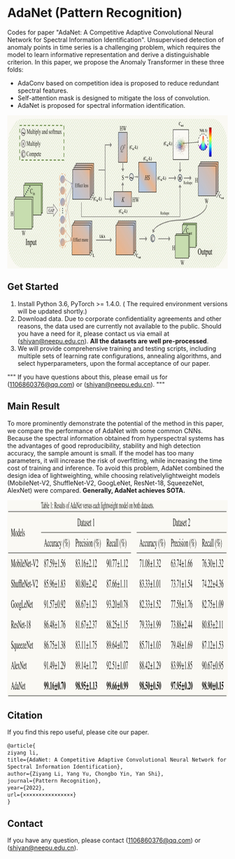 # AdaNet (Pattern Recognition)
Codes for paper "AdaNet: A Competitive Adaptive Convolutional Neural Network for Spectral Information Identification".
Unsupervised detection of anomaly points in time series is a challenging problem, which requires the model to learn informative representation and derive a distinguishable criterion. In this paper, we propose the Anomaly Transformer in these three folds:

- AdaConv based on competition idea is proposed to reduce redundant spectral features.
- Self-attention mask is designed to mitigate the loss of convolution.
- AdaNet is proposed for spectral information identification.

<p align="center">
<img src="AdaConv.png" height = "350" alt="" align=center />
</p>

## Get Started

1. Install Python 3.6, PyTorch >= 1.4.0. 
( The required environment versions will be updated shortly.)
2. Download data. Due to corporate confidentiality agreements and other reasons, the data used are currently not available to the public. Should you have a need for it, please contact us via email at (shiyan@neepu.edu.cn). **All the datasets are well pre-processed**. 
3. We will provide comprehensive training and testing scripts, including multiple sets of learning rate configurations, annealing algorithms, and select hyperparameters, upon the formal acceptance of our paper.

"""
If you have questions about this, please email us for (1106860376@qq.com) or  (shiyan@neepu.edu.cn).
"""

## Main Result

To more prominently demonstrate the potential of the method in this paper, we compare the performance of AdaNet with some common CNNs. Because the spectral information obtained from hyperspectral systems has the advantages of good reproducibility, stability and high detection accuracy, the sample amount is small. If the model has too many parameters, it will increase the risk of overfitting, while increasing the time cost of training and inference. To avoid this problem, AdaNet combined the design idea of lightweighting, while choosing relativelylightweight models (MobileNet-V2, ShuffleNet-V2, GoogLeNet, ResNet-18, SqueezeNet, AlexNet) were compared. **Generally,  AdaNet achieves SOTA.**

<p align="center">
<img src="table.png" height = "450" alt="" align=center />
</p>

## Citation
If you find this repo useful, please cite our paper. 

```
@article{
ziyang li,
title={AdaNet: A Competitive Adaptive Convolutional Neural Network for Spectral Information Identification},
author={Ziyang Li, Yang Yu, Chongbo Yin, Yan Shi},
journal={Pattern Recognition},
year={2022},
url={××××××××××××××××}
}
```

## Contact
If you have any question, please contact (1106860376@qq.com) or  (shiyan@neepu.edu.cn).
